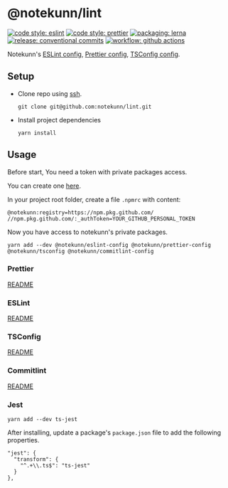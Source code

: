 # @notekunn/lint

[![code style: eslint](https://img.shields.io/badge/code_style-eslint-4b32c3.svg)](https://github.com/eslint/eslint)
[![code style: prettier](https://img.shields.io/badge/code_style-prettier-ff69b4.svg)](https://github.com/prettier/prettier)
[![packaging: lerna](https://img.shields.io/badge/packaging-lerna-cc00ff.svg)](https://lerna.js.org/)
[![release: conventional commits](https://img.shields.io/badge/release-conventional%20commits-f96672.svg)](https://conventionalcommits.org)
[![workflow: github actions](https://img.shields.io/badge/workflow-github%20actions-278cff.svg)](https://github.com/features/actions)

Notekunn's
[ESLint config](http://eslint.org/docs/user-guide/configuring#extending-configuration-files),
[Prettier config](https://prettier.io/docs/en/index.html),
[TSConfig config](https://www.typescriptlang.org/tsconfig).

## Setup

- Clone repo using [ssh](https://docs.github.com/en/github/authenticating-to-github/connecting-to-github-with-ssh).

  ```shell script
  git clone git@github.com:notekunn/lint.git
  ```

- Install project dependencies

  ```shell script
  yarn install
  ```

## Usage

Before start, You need a token with private packages access.

You can create one [here](https://github.com/settings/tokens/new?scopes=read:packages).

In your project root folder, create a file `.npmrc` with content:

```
@notekunn:registry=https://npm.pkg.github.com/
//npm.pkg.github.com/:_authToken=YOUR_GITHUB_PERSONAL_TOKEN
```

Now you have access to notekunn's private packages.

```shell
yarn add --dev @notekunn/eslint-config @notekunn/prettier-config @notekunn/tsconfig @notekunn/commitlint-config
```

### Prettier

[README](./packages/prettier-config/README.md)

### ESLint

[README](./packages/eslint-config/README.md)

### TSConfig

[README](./packages/tsconfig/README.md)

### Commitlint

[README](./packages/commitlint-config/README.md)

### Jest

`yarn add --dev ts-jest`

After installing, update a package's `package.json` file to add the following properties.

```text
"jest": {
  "transform": {
    "^.+\\.ts$": "ts-jest"
  }
},
```
